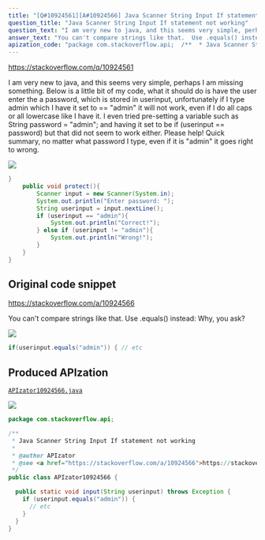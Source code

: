 ```yaml
---
title: "[Q#10924561][A#10924566] Java Scanner String Input If statement not working"
question_title: "Java Scanner String Input If statement not working"
question_text: "I am very new to java, and this seems very simple, perhaps I am missing something. Below is a little bit of my code, what it should do is have the user enter the a password, which is stored in userinput, unfortunately if I type admin which I have it set to == \"admin\" it will not work, even if I do all caps or all lowercase like I have it. I even tried pre-setting a variable such as String password = \"admin\"; and having it set to be if (userinput == password) but that did not seem to work either. Please help! Quick summary, no matter what password I type, even if it is \"admin\" it goes right to wrong."
answer_text: "You can't compare strings like that.  Use .equals() instead: Why, you ask?"
apization_code: "package com.stackoverflow.api;  /**  * Java Scanner String Input If statement not working  *  * @author APIzator  * @see <a href=\"https://stackoverflow.com/a/10924566\">https://stackoverflow.com/a/10924566</a>  */ public class APIzator10924566 {    public static void input(String userinput) throws Exception {     if (userinput.equals(\"admin\")) {       // etc     }   } }"
---
```


https://stackoverflow.com/q/10924561

I am very new to java, and this seems very simple, perhaps I am missing something.
Below is a little bit of my code, what it should do is have the user enter the a password, which is stored in userinput, unfortunately if I type admin which I have it set to == &quot;admin&quot; it will not work, even if I do all caps or all lowercase like I have it.
I even tried pre-setting a variable such as String password = &quot;admin&quot;; and having it set to be if (userinput == password) but that did not seem to work either. Please help!
Quick summary, no matter what password I type, even if it is &quot;admin&quot; it goes right to wrong.


<div class="code-logo"><img src="/stackoverflow.png" /></div>

```java
}
    public void protect(){
        Scanner input = new Scanner(System.in);
        System.out.println("Enter password: ");
        String userinput = input.nextLine();
        if (userinput == "admin"){
            System.out.println("Correct!");
        } else if (userinput != "admin"){
            System.out.println("Wrong!");
        }
    }
}
```


## Original code snippet

https://stackoverflow.com/a/10924566

You can&#x27;t compare strings like that.  Use .equals() instead:
Why, you ask?

<div class="code-logo"><img src="/stackoverflow.png" /></div>

```java
if(userinput.equals("admin")) { // etc
```

## Produced APIzation

[`APIzator10924566.java`](https://github.com/pasqualesalza/apization-temp/raw/main/data/search/APIzator10924566.java)

<div class="code-logo"><img src="/apizator.png" /></div>

```java
package com.stackoverflow.api;

/**
 * Java Scanner String Input If statement not working
 *
 * @author APIzator
 * @see <a href="https://stackoverflow.com/a/10924566">https://stackoverflow.com/a/10924566</a>
 */
public class APIzator10924566 {

  public static void input(String userinput) throws Exception {
    if (userinput.equals("admin")) {
      // etc
    }
  }
}

```